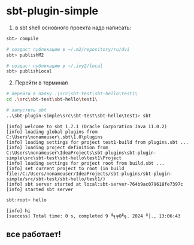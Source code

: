 # sbt-plugin-simple

1. в sbt shell основного проекта надо написать:

 
```bash
sbt> compile

# создаст публикацию в ~/.m2/repository/ru/dvi
sbt> publishM2

# создаст публикацию в ~/.ivy2/local 
sbt> publishLocal 
```

2. Перейти в терминал 

```bash
# перейти в папку .\src\sbt-test\sbt-hello\test1\
cd .\src\sbt-test\sbt-hello\test1\

# запустить sbt
..\sbt-plugin-simple\src\sbt-test\sbt-hello\test1> sbt
```   

```log
[info] welcome to sbt 1.7.1 (Oracle Corporation Java 11.0.2)
[info] loading global plugins from C:\Users\nonameuser\.sbt\1.0\plugins
[info] loading settings for project test1-build from plugins.sbt ...
[info] loading project definition from C:\Users\nonameuser\IdeaProjects\sbt-plugins\sbt-plugin-simple\src\sbt-test\sbt-hello\test1\Project
[info] loading settings for project root from build.sbt ...
[info] set current project to root (in build file:/C:/Users/nonameuser/IdeaProjects/sbt-plugins/sbt-plugin-simple/src/sbt-test/sbt-hello/test1/)
[info] sbt server started at local:sbt-server-764b9ac079618fe7397c
[info] started sbt server
```

```bash
sbt:root> hello
```
```log
[info] hi
[success] Total time: 0 s, completed 9 ╨╕╤О╨╗. 2024 ╨│., 13:06:43
```

## все работает!



